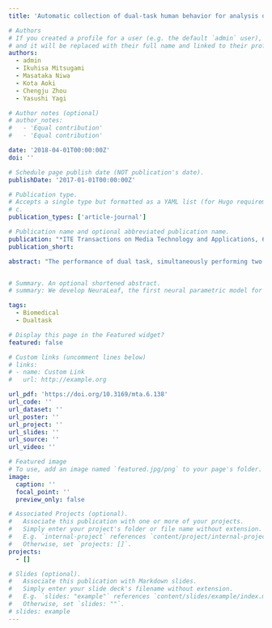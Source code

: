 ```yaml
---
title: 'Automatic collection of dual-task human behavior for analysis of cognitive function'

# Authors
# If you created a profile for a user (e.g. the default `admin` user), write the username (folder name) here
# and it will be replaced with their full name and linked to their profile.
authors:
  - admin
  - Ikuhisa Mitsugami
  - Masataka Niwa
  - Kota Aoki
  - Chengju Zhou
  - Yasushi Yagi

# Author notes (optional)
# author_notes:
#   - 'Equal contribution'
#   - 'Equal contribution'

date: '2018-04-01T00:00:00Z'
doi: ''

# Schedule page publish date (NOT publication's date).
publishDate: '2017-01-01T00:00:00Z'

# Publication type.
# Accepts a single type but formatted as a YAML list (for Hugo requirements).
# c.
publication_types: ['article-journal']

# Publication name and optional abbreviated publication name.
publication: "*ITE Transactions on Media Technology and Applications, 6*(2):138-150"
publication_short: 

abstract: "The performance of dual task, simultaneously performing two tasks, is a useful measure of a person's cognitive abilities because it creates a heavier load on the brain than single tasks. Large-scale datasets of dual-task behavior are required to quantitatively analyze the relationships among dual-task performance, cognitive functions, and personal attributes such as age. We present an automatic data collection system for dual-task behavior that can be installed in public spaces without an operator in attendance. The system is designed as an entertainment kiosk to attract participants. We used the system to collect a large-scale dataset consisting of more than 70,000 sessions of dual-task behavior, in conjunction with a long-running exhibition in a science museum. The resultant dataset, which includes sensor data such as RGB-D image sequences, can be used for learning- and vision-based investigations of human cognitive functions."


# Summary. An optional shortened abstract.
# summary: We develop NeuraLeaf, the first neural parametric model for 3D leaves for plant modeling and reconstruction. 

tags:
  - Biomedical
  - Dualtask

# Display this page in the Featured widget?
featured: false

# Custom links (uncomment lines below)
# links:
# - name: Custom Link
#   url: http://example.org

url_pdf: 'https://doi.org/10.3169/mta.6.138'
url_code: ''
url_dataset: ''
url_poster: ''
url_project: ''
url_slides: ''
url_source: ''
url_video: ''

# Featured image
# To use, add an image named `featured.jpg/png` to your page's folder.
image:
  caption: ''
  focal_point: ''
  preview_only: false

# Associated Projects (optional).
#   Associate this publication with one or more of your projects.
#   Simply enter your project's folder or file name without extension.
#   E.g. `internal-project` references `content/project/internal-project/index.md`.
#   Otherwise, set `projects: []`.
projects:
  - []

# Slides (optional).
#   Associate this publication with Markdown slides.
#   Simply enter your slide deck's filename without extension.
#   E.g. `slides: "example"` references `content/slides/example/index.md`.
#   Otherwise, set `slides: ""`.
# slides: example
---
```


<!-- {{% callout note %}}
Click the _Cite_ button above to demo the feature to enable visitors to import publication metadata into their reference management software.
{{% /callout %}}

{{% callout note %}}
Create your slides in Markdown - click the _Slides_ button to check out the example.
{{% /callout %}}

Add the publication's **full text** or **supplementary notes** here. You can use rich formatting such as including [code, math, and images](https://docs.hugoblox.com/content/writing-markdown-latex/). -->
